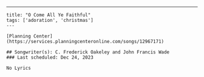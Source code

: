 ---
    title: "O Come All Ye Faithful"
    tags: ['adoration', 'christmas']
    ---

    [Planning Center](https://services.planningcenteronline.com/songs/12967171)

    ## Songwriter(s): C. Frederick Oakeley and John Francis Wade
    ### Last scheduled: Dec 24, 2023          

    No Lyrics
    